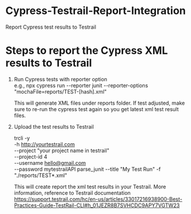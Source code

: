 # Cypress-Testrail-Report-Integration
Report Cypress test results to Testrail


# Steps to report the Cypress XML results to Testrail
1. Run Cypress tests with reporter option \
   e.g., npx cypress run --reporter junit --reporter-options "mochaFile=reports/TEST-[hash].xml" 

   This will generate XML files under reports folder. If test adjusted, make sure to re-run the cypress test again so you get latest xml test result files.

   
3. Upload the test results to Testrail 

   trcli -y \
   -h http://yourtestrail.com \
   --project "your project name in testrail" \
   --project-id 4 \
   --username hello@gmail.com \
   --password mytestrailAPI  parse_junit --title "My Test Run"   -f "./reports/TEST*.xml"  

   This will create report the xml test results in your Testrail.  More information, reference to Testrail documentation https://support.testrail.com/hc/en-us/articles/33017216938900-Best-Practices-Guide-TestRail-CLI#h_01JEZR8B7SVHCDC9APY7VGTW23

